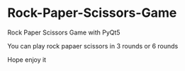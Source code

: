 # Rock-Paper-Scissors-Game
Rock Paper Scissors Game with PyQt5

You can play rock papaer scissors in 3 rounds or 6 rounds

Hope enjoy it
